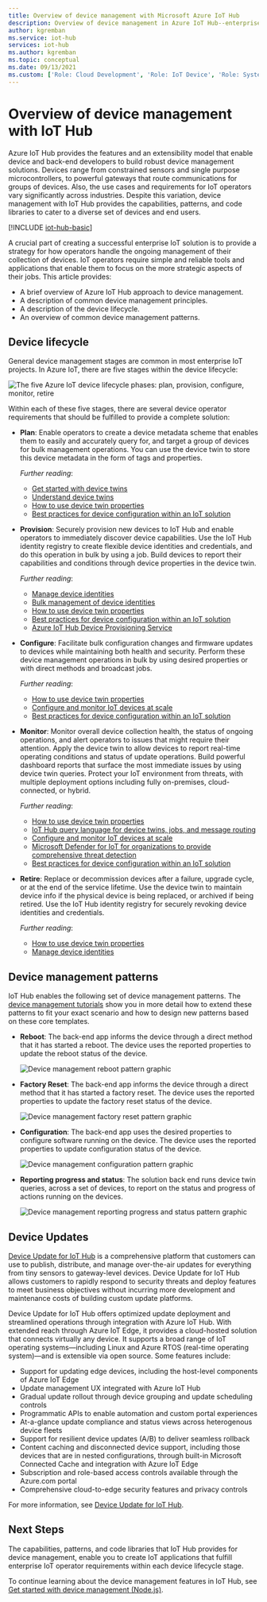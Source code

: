 ```yaml
---
title: Overview of device management with Microsoft Azure IoT Hub
description: Overview of device management in Azure IoT Hub--enterprise device lifecycle and device management patterns such as, reboot, factory reset, firmware update, configuration, device twins, queries, jobs, threat detection.
author: kgremban
ms.service: iot-hub
services: iot-hub
ms.author: kgremban
ms.topic: conceptual
ms.date: 09/13/2021
ms.custom: ['Role: Cloud Development', 'Role: IoT Device', 'Role: System Architecture']
---
```


# Overview of device management with IoT Hub

Azure IoT Hub provides the features and an extensibility model that enable device and back-end developers to build robust device management solutions. Devices range from constrained sensors and single purpose microcontrollers, to powerful gateways that route communications for groups of devices.  Also, the use cases and requirements for IoT operators vary significantly across industries.  Despite this variation, device management with IoT Hub provides the capabilities, patterns, and code libraries to cater to a diverse set of devices and end users.

[!INCLUDE [iot-hub-basic](../../includes/iot-hub-basic-partial.md)]

A crucial part of creating a successful enterprise IoT solution is to provide a strategy for how operators handle the ongoing management of their collection of devices. IoT operators require simple and reliable tools and applications that enable them to focus on the more strategic aspects of their jobs. This article provides:

* A brief overview of Azure IoT Hub approach to device management.
* A description of common device management principles.
* A description of the device lifecycle.
* An overview of common device management patterns.

## Device lifecycle

General device management stages are common in most enterprise IoT projects. In Azure IoT, there are five stages within the device lifecycle:

![The five Azure IoT device lifecycle phases: plan, provision, configure, monitor, retire](./media/iot-hub-device-management-overview/image5.png)

Within each of these five stages, there are several device operator requirements that should be fulfilled to provide a complete solution:

* **Plan**: Enable operators to create a device metadata scheme that enables them to easily and accurately query for, and target a group of devices for bulk management operations. You can use the device twin to store this device metadata in the form of tags and properties.
  
    *Further reading*: 
  * [Get started with device twins](device-twins-node.md)
  * [Understand device twins](iot-hub-devguide-device-twins.md)
  * [How to use device twin properties](tutorial-device-twins.md)
  * [Best practices for device configuration within an IoT solution](iot-hub-configuration-best-practices.md)

* **Provision**: Securely provision new devices to IoT Hub and enable operators to immediately discover device capabilities.  Use the IoT Hub identity registry to create flexible device identities and credentials, and do this operation in bulk by using a job. Build devices to report their capabilities and conditions through device properties in the device twin.
  
    *Further reading*: 
    * [Manage device identities](iot-hub-devguide-identity-registry.md)
    * [Bulk management of device identities](iot-hub-bulk-identity-mgmt.md)
    * [How to use device twin properties](tutorial-device-twins.md)
    * [Best practices for device configuration within an IoT solution](iot-hub-configuration-best-practices.md)
    * [Azure IoT Hub Device Provisioning Service](../iot-dps/index.yml)

* **Configure**: Facilitate bulk configuration changes and firmware updates to devices while maintaining both health and security. Perform these device management operations in bulk by using desired properties or with direct methods and broadcast jobs.
  
    *Further reading*:
    * [How to use device twin properties](tutorial-device-twins.md)
    * [Configure and monitor IoT devices at scale](./iot-hub-automatic-device-management.md)
    * [Best practices for device configuration within an IoT solution](iot-hub-configuration-best-practices.md)

* **Monitor**: Monitor overall device collection health, the status of ongoing operations, and alert operators to issues that might require their attention.  Apply the device twin to allow devices to report real-time operating conditions and status of update operations. Build powerful dashboard reports that surface the most immediate issues by using device twin queries. Protect your IoT environment from threats, with multiple deployment options including fully on-premises, cloud-connected, or hybrid.
  
    *Further reading*: 
    * [How to use device twin properties](tutorial-device-twins.md)
    * [IoT Hub query language for device twins, jobs, and message routing](iot-hub-devguide-query-language.md)
    * [Configure and monitor IoT devices at scale](./iot-hub-automatic-device-management.md)
    * [Microsoft Defender for IoT for organizations to provide comprehensive threat detection](../defender-for-iot/organizations/overview.md)
    * [Best practices for device configuration within an IoT solution](iot-hub-configuration-best-practices.md)

* **Retire**: Replace or decommission devices after a failure, upgrade cycle, or at the end of the service lifetime.  Use the device twin to maintain device info if the physical device is being replaced, or archived if being retired. Use the IoT Hub identity registry for securely revoking device identities and credentials.
  
    *Further reading*: 
    * [How to use device twin properties](tutorial-device-twins.md)
    * [Manage device identities](iot-hub-devguide-identity-registry.md)

## Device management patterns

IoT Hub enables the following set of device management patterns. The [device management tutorials](device-management-node.md) show you in more detail how to extend these patterns to fit your exact scenario and how to design new patterns based on these core templates.

* **Reboot**: The back-end app informs the device through a direct method that it has started a reboot.  The device uses the reported properties to update the reboot status of the device.
  
    ![Device management reboot pattern graphic](./media/iot-hub-device-management-overview/reboot-pattern.png)

* **Factory Reset**: The back-end app informs the device through a direct method that it has started a factory reset. The device uses the reported properties to update the factory reset status of the device.
  
    ![Device management factory reset pattern graphic](./media/iot-hub-device-management-overview/facreset-pattern.png)

* **Configuration**: The back-end app uses the desired properties to configure software running on the device. The device uses the reported properties to update configuration status of the device.
  
    ![Device management configuration pattern graphic](./media/iot-hub-device-management-overview/configuration-pattern.png)

* **Reporting progress and status**: The solution back end runs device twin queries, across a set of devices, to report on the status and progress of actions running on the devices.
  
    ![Device management reporting progress and status pattern graphic](./media/iot-hub-device-management-overview/report-progress-pattern.png)

## Device Updates

[Device Update for IoT Hub](../iot-hub-device-update/understand-device-update.md)  is a comprehensive platform that customers can use to publish, distribute, and manage over-the-air updates for everything from tiny sensors to gateway-level devices. Device Update for IoT Hub allows customers to rapidly respond to security threats and deploy features to meet business objectives without incurring more development and maintenance costs of building custom update platforms.

Device Update for IoT Hub offers optimized update deployment and streamlined operations through integration with Azure IoT Hub. With extended reach through Azure IoT Edge, it provides a cloud-hosted solution that connects virtually any device. It supports a broad range of IoT operating systems—including Linux and Azure RTOS (real-time operating system)—and is extensible via open source. Some features include:

* Support for updating edge devices, including the host-level components of Azure IoT Edge
* Update management UX integrated with Azure IoT Hub
* Gradual update rollout through device grouping and update scheduling controls
* Programmatic APIs to enable automation and custom portal experiences
* At-a-glance update compliance and status views across heterogenous device fleets
* Support for resilient device updates (A/B) to deliver seamless rollback
* Content caching and disconnected device support, including those devices that are in nested configurations, through built-in Microsoft Connected Cache and integration with Azure IoT Edge
* Subscription and role-based access controls available through the Azure.com portal
* Comprehensive cloud-to-edge security features and privacy controls

For more information, see [Device Update for IoT Hub](../iot-hub-device-update/index.yml).

## Next Steps

The capabilities, patterns, and code libraries that IoT Hub provides for device management, enable you to create IoT applications that fulfill enterprise IoT operator requirements within each device lifecycle stage.

To continue learning about the device management features in IoT Hub, see [Get started with device management (Node.js)](device-management-node.md).
